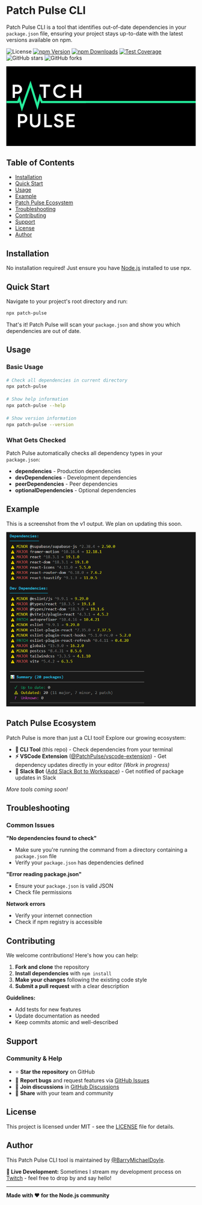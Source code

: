 # Patch Pulse CLI

Patch Pulse CLI is a tool that identifies out-of-date dependencies in your `package.json` file, ensuring your project stays up-to-date with the latest versions available on npm.

![License](https://img.shields.io/github/license/PatchPulse/cli.svg) [![npm Version](https://img.shields.io/npm/v/patch-pulse.svg)](https://npmjs.com/package/patch-pulse) [![npm Downloads](https://img.shields.io/npm/dm/patch-pulse.svg)](https://npmjs.com/package/patch-pulse) [![Test Coverage](https://img.shields.io/codecov/c/github/PatchPulse/cli)](https://codecov.io/gh/PatchPulse/cli)
![GitHub stars](https://img.shields.io/github/stars/PatchPulse/cli.svg?style=social) ![GitHub forks](https://img.shields.io/github/forks/PatchPulse/cli.svg?style=social)

![Patch Pulse Banner](assets/banner.png)

## Table of Contents

- [Installation](#installation)
- [Quick Start](#quick-start)
- [Usage](#usage)
- [Example](#example)
- [Patch Pulse Ecosystem](#patch-pulse-ecosystem)
- [Troubleshooting](#troubleshooting)
- [Contributing](#contributing)
- [Support](#support)
- [License](#license)
- [Author](#author)

## Installation

No installation required! Just ensure you have [Node.js](https://nodejs.org) installed to use npx.

## Quick Start

Navigate to your project's root directory and run:

```bash
npx patch-pulse
```

That's it! Patch Pulse will scan your `package.json` and show you which dependencies are out of date.

## Usage

### Basic Usage

```bash
# Check all dependencies in current directory
npx patch-pulse

# Show help information
npx patch-pulse --help

# Show version information
npx patch-pulse --version
```

### What Gets Checked

Patch Pulse automatically checks all dependency types in your `package.json`:

- **dependencies** - Production dependencies
- **devDependencies** - Development dependencies
- **peerDependencies** - Peer dependencies
- **optionalDependencies** - Optional dependencies

## Example

This is a screenshot from the v1 output. We plan on updating this soon.

![Example Screenshot](assets/example.png)

## Patch Pulse Ecosystem

Patch Pulse is more than just a CLI tool! Explore our growing ecosystem:

- **🔧 CLI Tool** (this repo) - Check dependencies from your terminal
- **⚡ VSCode Extension** ([@PatchPulse/vscode-extension](https://github.com/PatchPulse/vscode-extension)) - Get dependency updates directly in your editor _(Work in progress)_
- **🤖 Slack Bot** ([Add Slack Bot to Workspace](https://slack.com/oauth/v2/authorize?client_id=180374136631.6017466448468&scope=chat:write,commands,incoming-webhook)) - Get notified of package updates in Slack

_More tools coming soon!_

## Troubleshooting

### Common Issues

**"No dependencies found to check"**

- Make sure you're running the command from a directory containing a `package.json` file
- Verify your `package.json` has dependencies defined

**"Error reading package.json"**

- Ensure your `package.json` is valid JSON
- Check file permissions

**Network errors**

- Verify your internet connection
- Check if npm registry is accessible

## Contributing

We welcome contributions! Here's how you can help:

1. **Fork and clone** the repository
2. **Install dependencies** with `npm install`
3. **Make your changes** following the existing code style
4. **Submit a pull request** with a clear description

**Guidelines:**

- Add tests for new features
- Update documentation as needed
- Keep commits atomic and well-described

## Support

### Community & Help

- ⭐ **Star the repository** on GitHub
- 🐛 **Report bugs** and request features via [GitHub Issues](https://github.com/PatchPulse/cli/issues)
- 💬 **Join discussions** in [GitHub Discussions](https://github.com/PatchPulse/cli/discussions)
- 📢 **Share** with your team and community

## License

This project is licensed under MIT - see the [LICENSE](LICENSE) file for details.

## Author

This Patch Pulse CLI tool is maintained by [@BarryMichaelDoyle](https://github.com/barrymichaeldoyle).

**🎥 Live Development:** Sometimes I stream my development process on [Twitch](https://twitch.tv/barrymichaeldoyle) - feel free to drop by and say hello!

---

**Made with ❤️ for the Node.js community**
